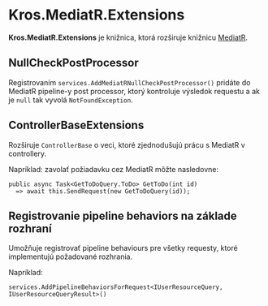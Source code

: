 # Kros.MediatR.Extensions

**Kros.MediatR.Extensions** je knižnica, ktorá rozširuje knižnicu [MediatR](https://github.com/jbogard/MediatR).

## NullCheckPostProcessor

Registrovaním `services.AddMediatRNullCheckPostProcessor()` pridáte do MediatR pipeline-y post processor, ktorý kontroluje výsledok requestu a ak je `null` tak vyvolá `NotFoundException`.

## ControllerBaseExtensions

Rozširuje `ControllerBase` o veci, ktoré zjednodušujú prácu s MediatR v controllery.

Napríklad: zavolať požiadavku cez MediatR môžte nasledovne:

```CSharp
public async Task<GetToDoQuery.ToDo> GetToDo(int id)
  => await this.SendRequest(new GetToDoQuery(id));
```

## Registrovanie pipeline behaviors na základe rozhraní

Umožňuje registrovať pipeline behaviours pre všetky requesty, ktoré implementujú požadované rozhrania.

Napríklad:

```CSharp
services.AddPipelineBehaviorsForRequest<IUserResourceQuery, IUserResourceQueryResult>()
```
